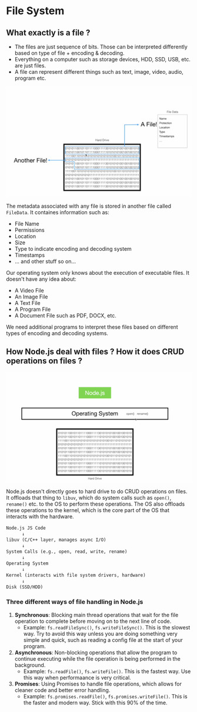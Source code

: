 # File System

## What exactly is a file ?

- The files are just sequence of bits. Those can be interpreted differently based on type of file + encoding & decoding.
- Everything on a computer such as storage devices, HDD, SSD, USB, etc. are just files.
- A file can represent different things such as text, image, video, audio, program etc.

![](/assets/2025-07-06-21-21-46.png)

The metadata associated with any file is stored in another file called `FileData`. It containes information such as:

- File Name
- Permissions
- Location
- Size
- Type to indicate encoding and decoding system
- Timestamps
- ... and other stuff so on...

Our operating system only knows about the execution of executable files. It doesn't have any idea about:

- A Video File
- An Image File
- A Text File
- A Program File
- A Document File such as PDF, DOCX, etc.

We need additional programs to interpret these files based on different types of encoding and decoding systems.

## How Node.js deal with files ? How it does CRUD operations on files ?

![](/assets/2025-07-06-21-32-26.png)

Node.js doesn't directly goes to hard drive to do CRUD operations on files. It offloads that thing to `libuv`, which do system calls such as `open()`, `rename()` etc. to the OS to perform these operations. The OS also offloads these operations to the kernel, which is the core part of the OS that interacts with the hardware.

```
Node.js JS Code
      ↓
libuv (C/C++ layer, manages async I/O)
      ↓
System Calls (e.g., open, read, write, rename)
      ↓
Operating System
      ↓
Kernel (interacts with file system drivers, hardware)
      ↓
Disk (SSD/HDD)
```

### Three different ways of file handling in Node.js

1. **Synchronous**: Blocking main thread operations that wait for the file operation to complete before moving on to the next line of code.
   - Example: `fs.readFileSync()`, `fs.writeFileSync()`. This is the slowest way. Try to avoid this way unless you are doing something very simple and quick, such as reading a config file at the start of your program.
2. **Asynchronous**: Non-blocking operations that allow the program to continue executing while the file operation is being performed in the background.
   - Example: `fs.readFile()`, `fs.writeFile()`. This is the fastest way. Use this way when performaance is very critical.
3. **Promises**: Using Promises to handle file operations, which allows for cleaner code and better error handling.
   - Example: `fs.promises.readFile()`, `fs.promises.writeFile()`. This is the faster and modern way. Stick with this 90% of the time.
